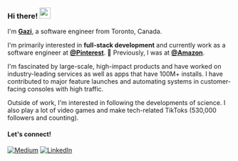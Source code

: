 ### Hi there! <img src="https://emojis.slackmojis.com/emojis/images/1536351075/4594/blob-wave.gif" width="25"/>

I'm [**Gazi**](https://gazijarin.com), a software engineer from Toronto, Canada.

I'm primarily interested in **full-stack development** and currently work as a
software engineer at [**@Pinterest**](https://github.com/pinterest). 📌 Previously, I was at [**@Amazon**](https://github.com/aws).

I'm fascinated by large-scale, high-impact products and have worked on industry-leading services as well as apps that have 100M+ installs. I have contributed to major feature launches and automating systems in customer-facing consoles with high traffic.

Outside of work, I'm interested in following the developments of science. I also play a lot of video games and make tech-related TikToks (530,000 followers and counting).

#### Let's connect!
[<img alt="Medium" src="https://img.shields.io/badge/Medium-%23000000.svg?&style=for-the-badge&logo=Medium&logoColor=white" />](https://medium.com/@gazijarin.ai)
[<img alt="LinkedIn" src="https://img.shields.io/badge/LinkedIn-%230E76A8.svg?&style=for-the-badge&logo=LinkedIn&logoColor=white" />](https://linkedin.com/in/gazijarin)
